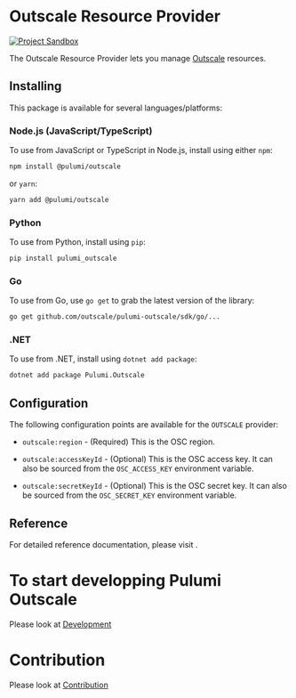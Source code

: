 # Outscale Resource Provider
[![Project Sandbox](https://docs.outscale.com/fr/userguide/_images/Project-Sandbox-yellow.svg)](https://docs.outscale.com/en/userguide/Open-Source-Projects.html)

The Outscale Resource Provider lets you manage [Outscale](https://fr.outscale.com/api-outscale/) resources.

## Installing

This package is available for several languages/platforms:

### Node.js (JavaScript/TypeScript)

To use from JavaScript or TypeScript in Node.js, install using either `npm`:

```bash
npm install @pulumi/outscale
```

or `yarn`:

```bash
yarn add @pulumi/outscale
```

### Python

To use from Python, install using `pip`:

```bash
pip install pulumi_outscale
```

### Go

To use from Go, use `go get` to grab the latest version of the library:

```bash
go get github.com/outscale/pulumi-outscale/sdk/go/...
```

### .NET

To use from .NET, install using `dotnet add package`:

```bash
dotnet add package Pulumi.Outscale
```

## Configuration

The following configuration points are available for the `OUTSCALE` provider:

- `outscale:region` - (Required) This is the OSC region.

- `outscale:accessKeyId` - (Optional) This is the OSC access key. It can also be sourced from the
  `OSC_ACCESS_KEY` environment variable.
- `outscale:secretKeyId` - (Optional) This is the OSC secret key. It can also be sourced from the
  `OSC_SECRET_KEY` environment variable.

## Reference

For detailed reference documentation, please visit .


# To start developping Pulumi Outscale
Please look at [Development](./docs/developement.md)

# Contribution
Please look at [Contribution](./docs/contributing.md)





